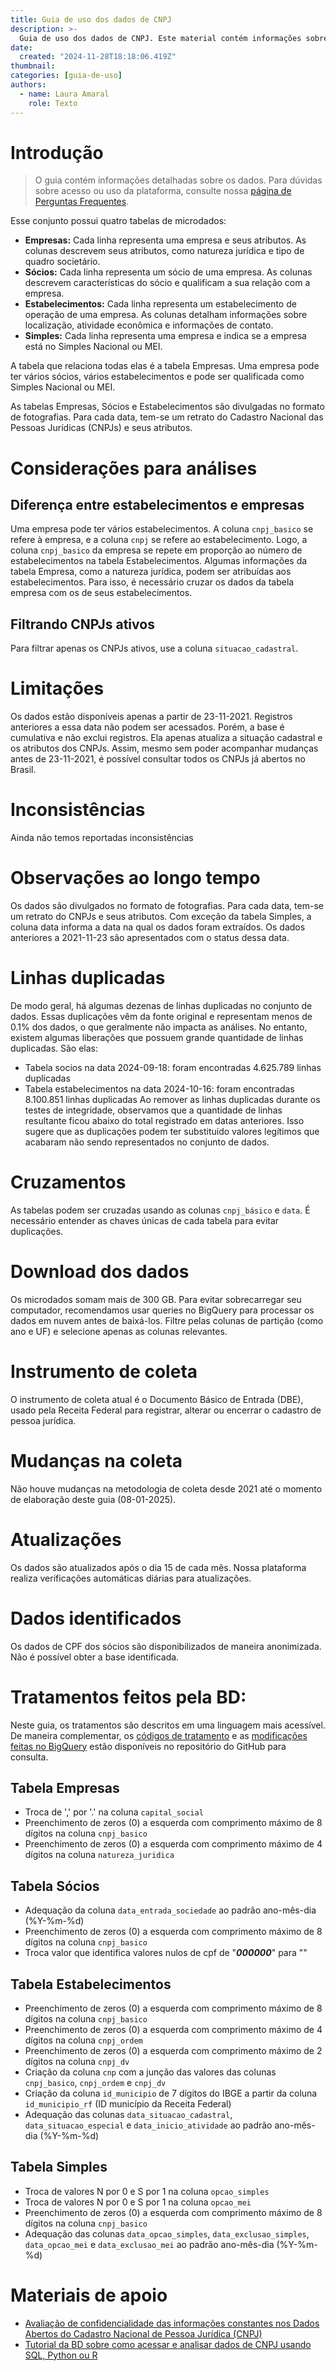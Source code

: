 ```yaml
---
title: Guia de uso dos dados de CNPJ
description: >-
  Guia de uso dos dados de CNPJ. Este material contém informações sobre as variáveis mais importantes, perguntas frequentes e exemplos de uso do conjunto da RAIS 
date:
  created: "2024-11-28T18:18:06.419Z"
thumbnail: 
categories: [guia-de-uso]
authors:
  - name: Laura Amaral
    role: Texto
---
```


# Introdução

> O guia contém informações detalhadas sobre os dados. Para dúvidas sobre acesso ou uso da plataforma, consulte nossa [página de Perguntas Frequentes](/faq).

Esse conjunto possui quatro tabelas de microdados:  
- **Empresas:** Cada linha representa uma empresa e seus atributos. As colunas descrevem seus atributos, como natureza jurídica e tipo de quadro societário. 
- **Sócios:** Cada linha representa um sócio de uma empresa. As colunas descrevem características do sócio e qualificam a sua relação com a empresa.
- **Estabelecimentos:** Cada linha representa um estabelecimento de operação de uma empresa. As colunas detalham informações sobre localização, atividade econômica e informações de contato.
- **Simples:** Cada linha representa uma empresa e indica se a empresa está no Simples Nacional ou MEI.  

A tabela que relaciona todas elas é a tabela Empresas. Uma empresa pode ter vários sócios, vários estabelecimentos e pode ser qualificada como Simples Nacional ou MEI. 

As tabelas Empresas, Sócios e Estabelecimentos são divulgadas no formato de fotografias. Para cada data, tem-se um retrato do Cadastro Nacional das Pessoas Jurídicas (CNPJs) e seus atributos.

# Considerações para análises
## Diferença entre estabelecimentos e empresas
Uma empresa pode ter vários estabelecimentos. A coluna `cnpj_basico` se refere à empresa, e a coluna `cnpj` se refere ao estabelecimento. Logo, a coluna `cnpj_basico` da empresa se repete em proporção ao número de estabelecimentos na tabela Estabelecimentos. Algumas informações da tabela Empresa, como a natureza jurídica, podem ser atribuídas aos estabelecimentos. Para isso, é necessário cruzar os dados da tabela empresa com os de seus estabelecimentos.

## Filtrando CNPJs ativos
Para filtrar apenas os CNPJs ativos, use a coluna `situacao_cadastral`.

# Limitações
Os dados estão disponíveis apenas a partir de 23-11-2021. Registros anteriores a essa data não podem ser acessados. Porém, a base é cumulativa e não exclui registros. Ela apenas atualiza a situação cadastral e os atributos dos CNPJs. Assim, mesmo sem poder acompanhar mudanças antes de 23-11-2021, é possível consultar todos os CNPJs já abertos no Brasil.

# Inconsistências
Ainda não temos reportadas inconsistências

# Observações ao longo tempo
Os dados são divulgados no formato de fotografias. Para cada data, tem-se um retrato do CNPJs e seus atributos. Com exceção da tabela Simples, a coluna data informa a data na qual os dados foram extraídos. Os dados anteriores a 2021-11-23 são apresentados com o status dessa data.

# Linhas duplicadas
De modo geral, há algumas dezenas de linhas duplicadas no conjunto de dados. Essas duplicações vêm da fonte original e representam menos de 0.1% dos dados, o que geralmente não impacta as análises. 
No entanto, existem algumas liberações que possuem grande quantidade de linhas duplicadas. São elas:
  - Tabela socios na data 2024-09-18: foram encontradas 4.625.789 linhas duplicadas
  - Tabela estabelecimentos na data 2024-10-16: foram encontradas 8.100.851 linhas duplicadas
Ao remover as linhas duplicadas durante os testes de integridade, observamos que a quantidade de linhas resultante ficou abaixo do total registrado em datas anteriores. Isso sugere que as duplicações podem ter substituído valores legítimos que acabaram não sendo representados no conjunto de dados.

# Cruzamentos
As tabelas podem ser cruzadas usando as colunas `cnpj_básico` e `data`.  É necessário entender as chaves únicas de cada tabela para evitar duplicações.

# Download dos dados
Os microdados somam mais de 300 GB. Para evitar sobrecarregar seu computador, recomendamos usar queries no BigQuery para processar os dados em nuvem antes de baixá-los. Filtre pelas colunas de partição (como ano e UF) e selecione apenas as colunas relevantes.

# Instrumento de coleta
O instrumento de coleta atual é o Documento Básico de Entrada (DBE), usado pela Receita Federal para registrar, alterar ou encerrar o cadastro de pessoa jurídica.
  
# Mudanças na coleta
Não houve mudanças na metodologia de coleta desde 2021 até o momento de elaboração deste guia (08-01-2025).

# Atualizações
Os dados são atualizados após o dia 15 de cada mês. Nossa plataforma realiza verificações automáticas diárias para atualizações.

# Dados identificados
Os dados de CPF dos sócios são disponibilizados de maneira anonimizada. Não é possível obter a base identificada. 

# Tratamentos feitos pela BD:
Neste guia, os tratamentos são descritos em uma linguagem mais acessível. De maneira complementar, os [códigos de tratamento](https://github.com/basedosdados/pipelines/blob/main/pipelines/datasets/br_me_cnpj/tasks.py#L50C1-L50C74) e as [modificações feitas no BigQuery](https://github.com/basedosdados/queries-basedosdados/tree/main/models/br_me_cnpj) estão disponíveis no repositório do GitHub para consulta.

## Tabela Empresas
- Troca de ',' por '.' na coluna `capital_social`
- Preenchimento de zeros (0) a esquerda com comprimento máximo de 8 dígitos na coluna `cnpj_basico`
- Preenchimento de zeros (0) a esquerda com comprimento máximo de 4 dígitos na coluna `natureza_juridica`

## Tabela Sócios
- Adequação da coluna `data_entrada_sociedade` ao padrão ano-mês-dia (%Y-%m-%d)
- Preenchimento de zeros (0) a esquerda com comprimento máximo de 8 dígitos na coluna `cnpj_basico`
- Troca valor que identifica valores nulos de cpf de "***000000***" para ""

## Tabela Estabelecimentos
- Preenchimento de zeros (0) a esquerda com comprimento máximo de 8 dígitos na coluna `cnpj_basico`
- Preenchimento de zeros (0) a esquerda com comprimento máximo de 4 dígitos na coluna `cnpj_ordem`
- Preenchimento de zeros (0) a esquerda com comprimento máximo de 2 dígitos na coluna `cnpj_dv`
- Criação da coluna `cnp` com a junção das valores das colunas `cnpj_basico`, `cnpj_ordem` e `cnpj_dv`
- Criação da coluna `id_municipio` de 7 dígitos do IBGE a partir da coluna `id_municipio_rf` (ID município da Receita Federal)
- Adequação das colunas `data_situacao_cadastral`, `data_situacao_especial` e `data_inicio_atividade` ao padrão ano-mês-dia (%Y-%m-%d)

## Tabela Simples
- Troca de valores N por 0 e S por 1 na coluna `opcao_simples`
- Troca de valores N por 0 e S por 1 na coluna `opcao_mei`
- Preenchimento de zeros (0) a esquerda com comprimento máximo de 8 dígitos na coluna `cnpj_basico`
- Adequação das colunas `data_opcao_simples`, `data_exclusao_simples`, `data_opcao_mei` e `data_exclusao_mei` ao padrão ano-mês-dia (%Y-%m-%d)



# Materiais de apoio
* [Avaliação de confidencialidade das informações constantes nos Dados Abertos do Cadastro Nacional de Pessoa Jurídica (CNPJ)](https://www.gov.br/receitafederal/dados/nota-cocad-rfb-86-2024.pdf/)
* [Tutorial da BD sobre como acessar e analisar dados de CNPJ usando SQL, Python ou R](https://www.youtube.com/watch?v=WQruVEizTlc&t=1782s)